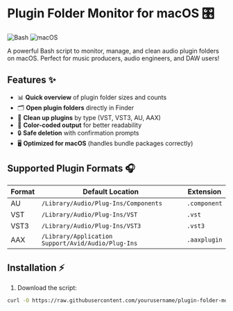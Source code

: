 # Plugin Folder Monitor for macOS 🎛️

![Bash](https://img.shields.io/badge/shell_script-%23121011.svg?style=for-the-badge&logo=gnu-bash&logoColor=white)
![macOS](https://img.shields.io/badge/mac%20os-000000?style=for-the-badge&logo=macos&logoColor=F0F0F0)

A powerful Bash script to monitor, manage, and clean audio plugin folders on macOS. Perfect for music producers, audio engineers, and DAW users!

## Features ✨

- 📊 **Quick overview** of plugin folder sizes and counts
- 🗂️ **Open plugin folders** directly in Finder
- 🧹 **Clean up plugins** by type (VST, VST3, AU, AAX)
- 🎨 **Color-coded output** for better readability
- 🔒 **Safe deletion** with confirmation prompts
- 🖥️ **Optimized for macOS** (handles bundle packages correctly)

## Supported Plugin Formats 🎧

| Format | Default Location | Extension |
|--------|------------------|-----------|
| AU     | `/Library/Audio/Plug-Ins/Components` | `.component` |
| VST    | `/Library/Audio/Plug-Ins/VST` | `.vst` |
| VST3   | `/Library/Audio/Plug-Ins/VST3` | `.vst3` |
| AAX    | `/Library/Application Support/Avid/Audio/Plug-Ins` | `.aaxplugin` |

## Installation ⚡

1. Download the script:
```bash
curl -O https://raw.githubusercontent.com/yourusername/plugin-folder-monitor/main/plugInsFolderMonitor